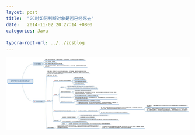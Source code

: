 ```yaml
---
layout: post
title:  "GC时如何判断对象是否已经死去"
date:   2014-11-02 20:27:14 +0800
categories: Java

typora-root-url: ../../zcsblog
---
```


![img](/assets/Java/如何判断对象是否已经死去.jpg)

